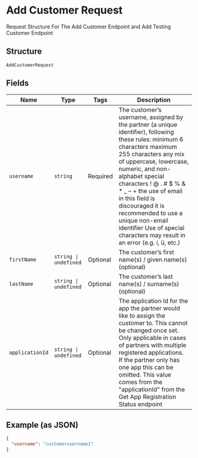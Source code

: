 
# Add Customer Request

Request Structure For The Add Customer Endpoint and Add Testing Customer Endpoint

## Structure

`AddCustomerRequest`

## Fields

| Name | Type | Tags | Description |
|  --- | --- | --- | --- |
| `username` | `string` | Required | The customer’s username, assigned by the partner (a unique identifier), following these rules: minimum 6 characters maximum 255 characters any mix of uppercase, lowercase, numeric, and non-alphabet special characters ! @ . # $ % & * _ – + the use of email in this field is discouraged it is recommended to use a unique non-email identifier Use of special characters may result in an error (e.g. í, ü, etc.) |
| `firstName` | `string \| undefined` | Optional | The customer’s first name(s) / given name(s) (optional) |
| `lastName` | `string \| undefined` | Optional | The customer’s last name(s) / surname(s) (optional) |
| `applicationId` | `string \| undefined` | Optional | The application Id for the app the partner would like to assign the customer to. This cannot be changed once set. Only applicable in cases of partners with multiple registered applications. If the partner only has one app this can be omitted. This value comes from the "applicationId" from the Get App Registration Status endpoint |

## Example (as JSON)

```json
{
  "username": "customerusername1"
}
```

